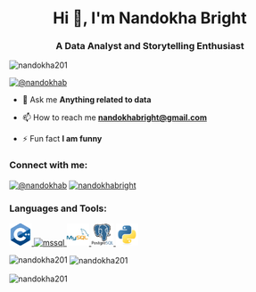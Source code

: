 <h1 align="center">Hi 👋, I'm Nandokha Bright</h1>
<h3 align="center">A Data Analyst and Storytelling Enthusiast</h3>

<p align="left"> <img src="https://komarev.com/ghpvc/?username=nandokha201&label=Profile%20views&color=0e75b6&style=flat" alt="nandokha201" /> </p>

<p align="left"> <a href="https://twitter.com/@nandokhab" target="blank"><img src="https://img.shields.io/twitter/follow/@nandokhab?logo=twitter&style=for-the-badge" alt="@nandokhab" /></a> </p>

- 💬 Ask me **Anything related to data**

- 📫 How to reach me **nandokhabright@gmail.com**

- ⚡ Fun fact **I am funny**

<h3 align="left">Connect with me:</h3>
<p align="left">
<a href="https://twitter.com/@nandokhab" target="blank"><img align="center" src="https://raw.githubusercontent.com/rahuldkjain/github-profile-readme-generator/master/src/images/icons/Social/twitter.svg" alt="@nandokhab" height="30" width="40" /></a>
<a href="https://linkedin.com/in/nandokhabright" target="blank"><img align="center" src="https://raw.githubusercontent.com/rahuldkjain/github-profile-readme-generator/master/src/images/icons/Social/linked-in-alt.svg" alt="nandokhabright" height="30" width="40" /></a>
</p>

<h3 align="left">Languages and Tools:</h3>
<p align="left"> <a href="https://www.w3schools.com/cpp/" target="_blank" rel="noreferrer"> <img src="https://raw.githubusercontent.com/devicons/devicon/master/icons/cplusplus/cplusplus-original.svg" alt="cplusplus" width="40" height="40"/> </a> <a href="https://www.microsoft.com/en-us/sql-server" target="_blank" rel="noreferrer"> <img src="https://www.svgrepo.com/show/303229/microsoft-sql-server-logo.svg" alt="mssql" width="40" height="40"/> </a> <a href="https://www.mysql.com/" target="_blank" rel="noreferrer"> <img src="https://raw.githubusercontent.com/devicons/devicon/master/icons/mysql/mysql-original-wordmark.svg" alt="mysql" width="40" height="40"/> </a> <a href="https://www.postgresql.org" target="_blank" rel="noreferrer"> <img src="https://raw.githubusercontent.com/devicons/devicon/master/icons/postgresql/postgresql-original-wordmark.svg" alt="postgresql" width="40" height="40"/> </a> <a href="https://www.python.org" target="_blank" rel="noreferrer"> <img src="https://raw.githubusercontent.com/devicons/devicon/master/icons/python/python-original.svg" alt="python" width="40" height="40"/> </a> </p>

<p><img align="left" src="https://github-readme-stats.vercel.app/api/top-langs?username=nandokha201&show_icons=true&locale=en&layout=compact" alt="nandokha201" /></p>

<p>&nbsp;<img align="center" src="https://github-readme-stats.vercel.app/api?username=nandokha201&show_icons=true&locale=en" alt="nandokha201" /></p>

<p><img align="center" src="https://github-readme-streak-stats.herokuapp.com/?user=nandokha201&" alt="nandokha201" /></p>
